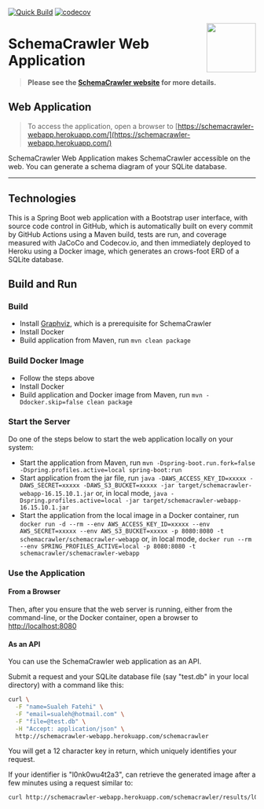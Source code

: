 [![Quick Build](https://github.com/schemacrawler/SchemaCrawler-Web-Application/workflows/Quick%20Build/badge.svg)](https://github.com/schemacrawler/SchemaCrawler-Web-Application/actions?query=workflow%3A%22Quick+Build%22)
[![codecov](https://codecov.io/gh/schemacrawler/SchemaCrawler-Web-Application/branch/master/graph/badge.svg?token=9cG2hav7Av)](https://codecov.io/gh/schemacrawler/SchemaCrawler-Web-Application)

<img src="https://raw.githubusercontent.com/schemacrawler/SchemaCrawler/master/schemacrawler-website/src/site/resources/images/schemacrawler_logo.png" height="100px" width="100px" align="right" />

# SchemaCrawler Web Application

> **Please see the [SchemaCrawler website](https://www.schemacrawler.com/) for more details.**


## Web Application

> To access the application, open a browser to
[https://schemacrawler-webapp.herokuapp.com/](https://schemacrawler-webapp.herokuapp.com/)

SchemaCrawler Web Application makes SchemaCrawler accessible on the web. You can generate a schema diagram of your SQLite database.

-----

## Technologies

This is a Spring Boot web application with a Bootstrap user interface, with source code control in GitHub, which is automatically built on every commit by GitHub Actions using a Maven build, tests are run, and coverage measured with JaCoCo and Codecov.io, and then immediately deployed to Heroku using a Docker image, which generates an crows-foot ERD of a SQLite database.


## Build and Run

### Build

- Install [Graphviz](http://www.graphviz.org), which is a prerequisite for SchemaCrawler
- Install Docker
- Build application from Maven, run `mvn clean package`


### Build Docker Image

- Follow the steps above
- Install Docker
- Build application and Docker image from Maven, run `mvn -Ddocker.skip=false clean package`


### Start the Server

Do one of the steps below to start the web application locally on your system:
- Start the application from Maven, run `mvn -Dspring-boot.run.fork=false -Dspring.profiles.active=local spring-boot:run`
- Start application from the jar file, run 
  `java -DAWS_ACCESS_KEY_ID=xxxxx -DAWS_SECRET=xxxxx -DAWS_S3_BUCKET=xxxxx -jar target/schemacrawler-webapp-16.15.10.1.jar`
  or, in local mode,
  `java -Dspring.profiles.active=local -jar target/schemacrawler-webapp-16.15.10.1.jar`
- Start the application from the local image in a Docker container, run  `docker run -d --rm --env AWS_ACCESS_KEY_ID=xxxxx --env AWS_SECRET=xxxxx --env AWS_S3_BUCKET=xxxxx -p 8080:8080 -t schemacrawler/schemacrawler-webapp`
  or, in local mode,
  `docker run --rm --env SPRING_PROFILES_ACTIVE=local -p 8080:8080 -t schemacrawler/schemacrawler-webapp`


### Use the Application

#### From a Browser

Then, after you ensure that the web server is running, either from the command-line,
or the Docker container, open a browser to
[http://localhost:8080](http://localhost:8080)

#### As an API

You can use the SchemaCrawler web application as an API. 

Submit a request and your SQLite database file (say "test.db" in your local directory) with a command like this:
```sh
curl \
  -F "name=Sualeh Fatehi" \
  -F "email=sualeh@hotmail.com" \
  -F "file=@test.db" \
  -H "Accept: application/json" \
  http://schemacrawler-webapp.herokuapp.com/schemacrawler
```
You will get a 12 character key in return, which uniquely identifies your request.

If your identifier is "l0nk0wu4t2a3", can retrieve the generated image after a few minutes using a request similar to:
```sh
curl http://schemacrawler-webapp.herokuapp.com/schemacrawler/results/l0nk0wu4t2a3/diagram > diagram.png
```
